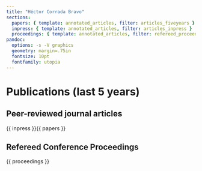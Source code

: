 ```yaml
---
title: "Héctor Corrada Bravo"
sections: 
  papers: { template: annotated_articles, filter: articles_fiveyears }
  inpress: { template: annotated_articles, filter: articles_inpress }
  proceedings: { template: annotated_articles, filter: refereed_proceedings_fiveyears }
pandoc:
  options: -s -V graphics
  geometry: margin=.75in
  fontsize: 10pt
  fontfamily: utopia
---
```


# Publications (last 5 years) #

## Peer-reviewed journal articles ##

{{ inpress }}{{ papers }}

## Refereed Conference Proceedings ##

{{ proceedings }}
